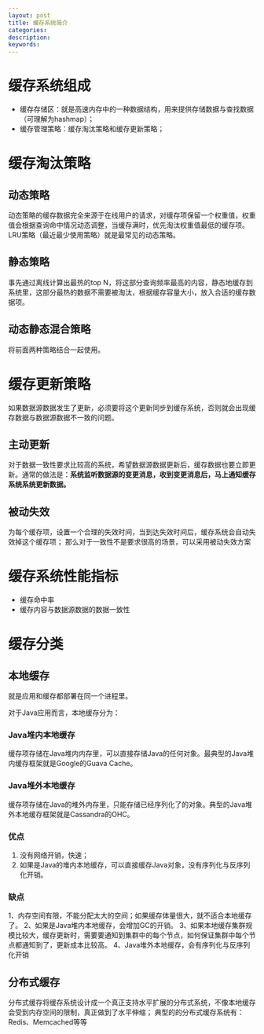 ```yaml
---
layout: post
title: 缓存系统简介
categories: 
description: 
keywords: 
---
```




# 缓存系统组成


- 缓存存储区：就是高速内存中的一种数据结构，用来提供存储数据与查找数据（可理解为hashmap）；
- 缓存管理策略：缓存淘汰策略和缓存更新策略；


# 缓存淘汰策略


## 动态策略

动态策略的缓存数据完全来源于在线用户的请求，对缓存项保留一个权重值，权重值会根据查询命中情况动态调整，当缓存满时，优先淘汰权重值最低的缓存项。 LRU策略（最近最少使用策略）就是最常见的动态策略。

## 静态策略 

事先通过离线计算出最热的top N，将这部分查询频率最高的内容，静态地缓存到系统里，这部分最热的数据不需要被淘汰，根据缓存容量大小，放入合适的缓存数据项。

## 动态静态混合策略

将前面两种策略结合一起使用。

 
# 缓存更新策略


如果数据源数据发生了更新，必须要将这个更新同步到缓存系统，否则就会出现缓存数据与数据源数据不一致的问题。

## 主动更新

对于数据一致性要求比较高的系统，希望数据源数据更新后，缓存数据也要立即更新。通常的做法是：**系统监听数据源的变更消息，收到变更消息后，马上通知缓存系统系统更新数据。**

## 被动失效

为每个缓存项，设置一个合理的失效时间，当到达失效时间后，缓存系统会自动失效掉这个缓存项； 那么对于一致性不是要求很高的场景，可以采用被动失效方案


# 缓存系统性能指标


- 缓存命中率
- 缓存内容与数据源数据的数据一致性
 
 
# 缓存分类


## 本地缓存

就是应用和缓存都部署在同一个进程里。

对于Java应用而言，本地缓存分为：

### Java堆内本地缓存

缓存项存储在Java堆内内存里，可以直接存储Java的任何对象。最典型的Java堆内缓存框架就是Google的Guava Cache。

### Java堆外本地缓存

缓存项存储在Java的堆外内存里，只能存储已经序列化了的对象。典型的Java堆外本地缓存框架就是Cassandra的OHC。

### 优点

1. 没有网络开销，快速；
2. 如果是Java的堆内本地缓存，可以直接缓存Java对象，没有序列化与反序列化开销。

### 缺点

1、内存空间有限，不能分配太大的空间；如果缓存体量很大，就不适合本地缓存了。
2、如果是Java堆内本地缓存，会增加GC的开销。
3、如果本地缓存集群规模比较大，缓存更新时，需要要通知到集群中的每个节点，如何保证集群中每个节点都通知到了，更新成本比较高。
4、Java堆外本地缓存，会有序列化与反序列化开销

## 分布式缓存

分布式缓存将缓存系统设计成一个真正支持水平扩展的分布式系统，不像本地缓存会受到内存空间的限制，真正做到了水平伸缩；
典型的的分布式缓存系统有：Redis、Memcached等等
 
 




